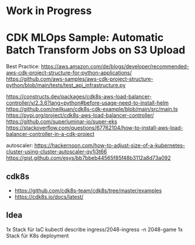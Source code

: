 # Work in Progress
# CDK MLOps Sample: Automatic Batch Transform Jobs on S3 Upload

Best Practice: https://aws.amazon.com/de/blogs/developer/recommended-aws-cdk-project-structure-for-python-applications/
https://github.com/aws-samples/aws-cdk-project-structure-python/blob/main/tests/test_api_infrastructure.py

https://constructs.dev/packages/cdk8s-aws-load-balancer-controller/v/2.3.6?lang=python#before-usage-need-to-install-helm
https://github.com/neilkuan/cdk8s-cdk-example/blob/main/src/main.ts
https://pypi.org/project/cdk8s-aws-load-balancer-controller/
https://github.com/superluminar-io/super-eks
https://stackoverflow.com/questions/67762104/how-to-install-aws-load-balancer-controller-in-a-cdk-project

autoscaler: https://hackernoon.com/how-to-adjust-size-of-a-kubernetes-cluster-using-cluster-autoscaler-qy1j3t66
https://gist.github.com/esys/bb7bbeb44565f85f48b3112a8d73a092

## cdk8s

* https://github.com/cdk8s-team/cdk8s/tree/master/examples
* https://cdk8s.io/docs/latest/
## Idea 

1x Stack für IaC
  kubectl describe ingress/2048-ingress -n 2048-game
1x Stack für K8s deployment